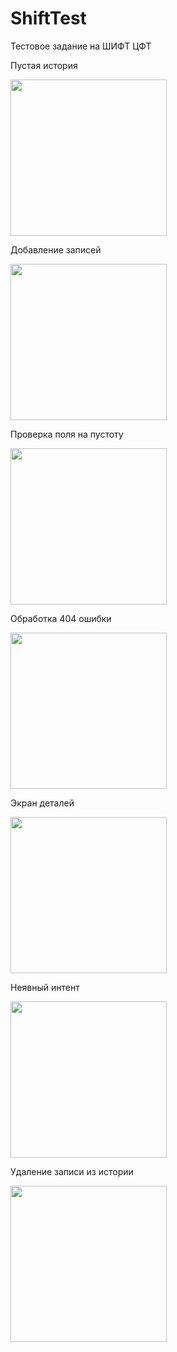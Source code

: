 # ShiftTest
Тестовое задание на ШИФТ ЦФТ

Пустая история

<img src="https://user-images.githubusercontent.com/65513466/213297543-03ff7776-73bd-45ad-95b3-8b8c88c0470a.png" width="250">

Добавление записей

<img src="https://user-images.githubusercontent.com/65513466/213297586-4a7d5fd7-a343-4bb7-aefc-f9609824e7a5.png" width="250">

Проверка поля на пустоту

<img src="https://user-images.githubusercontent.com/65513466/213297607-61a63919-3c97-48de-8121-d637deada2b0.png" width="250">

Обработка 404 ошибки

<img src="https://user-images.githubusercontent.com/65513466/213747637-0755d98f-ef0a-4d5d-99fa-76677a2b5f1e.png" width="250">

Экран деталей

<img src="https://user-images.githubusercontent.com/65513466/213297660-77c74d7c-d88f-4fa3-8466-db95993245d0.png" width="250">

Неявный интент

<img src="https://user-images.githubusercontent.com/65513466/213297713-91f2428a-c3bd-494c-a5fe-355a58bc40e3.png" width="250">

Удаление записи из истории

<img src="https://user-images.githubusercontent.com/65513466/213297741-a3816530-c002-4696-91a5-fe318b156ed2.png" width="250">
